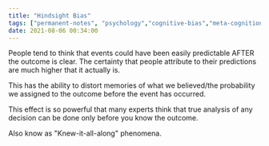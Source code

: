 ```yaml
---
title: "Hindsight Bias"
tags: ["permanent-notes", "psychology","cognitive-bias","meta-cognition", "memory" ]
date: 2021-08-06 00:34:00
---
```


People tend to think that events could have been easily predictable AFTER the outcome is clear. The certainty that people attribute to their predictions are much higher that it actually is. 

This has the ability to distort memories of what we believed/the probability we assigned to the outcome before the event has occurred.

This effect is so powerful that many experts think that true analysis of any decision can be done only before you know the outcome.

Also know as "Knew-it-all-along" phenomena.